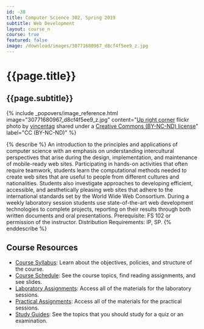 ```yaml
---
id: -38
title: Computer Science 302, Spring 2019
subtitle: Web Development
layout: course_n
course: true
featured: false
image: /download/images/30771680967_d8cf4f5ee9_z.jpg
---
```


# {{page.title}}
## {{page.subtitle}}

<!-- Include header image -->
{% include _popovers/image_reference.html image="30771680967_d8cf4f5ee9_z.jpg" content="<a title='Up right corner' href='https://flickr.com/photos/165551863@N02/30771680967'>Up right corner</a> flickr photo by <a href='https://flickr.com/people/165551863@N02'>vincentag</a> shared under a <a href='https://creativecommons.org/licenses/by-nc-nd/2.0/'>Creative Commons (BY-NC-ND) license</a>" label="CC (BY-NC-ND)" %}

{% describe %}
An introduction to the principles and applications of computer science with an
emphasis on understanding intercultural perspectives that arise during the
design, implementation, and maintenance of mobile-ready web sites.
Participating in hands-on activities that often require teamwork, students
learn the computational methods needed to create web sites that are useful to
people from different cultures and nationalities. Students also investigate
approaches to developing efficient, accessible, and aesthetically pleasing web
sites that adhere to the international standards set by the World Wide Web
Consortium. During a weekly laboratory session students use state-of-the-art
web development technologies to complete projects, reporting on their results
through both written documents and oral presentations. Prerequisite: FS 102 or
permission of the instructor. Distribution Requirements: IP, SP.
{% enddescribe %}

## Course Resources

<ul class="fa-ul">

<li><i class="fa-li fa fa-arrow-right"></i><a href="https://github.com/Allegheny-Computer-Science-302-S2019/cs302-S2019-syllabus/releases/download/cs302S2019_syllabus-0.1.0/cs302S2019_syllabus.pdf"
class="major">Course Syllabus</a>: Learn about the objectives, policies, and structure of the course.

<li><i class="fa-li fa fa-arrow-right"></i><a href="/teaching/cs302S2019/schedule/"
class="major">Course Schedule</a>: See the course topics, find reading assignments, and see slides.

<li><i class="fa-li fa fa-arrow-right"></i><a href="/teaching/cs302S2019/laboratories/"
class="major">Laboratory Assignments</a>: Access all of the materials for the laboratory sessions.

<li><i class="fa-li fa fa-arrow-right"></i><a href="/teaching/cs302S2019/practicals/"
class="major">Practical Assignments</a>: Access all of the materials for the practical sessions.

<li><i class="fa-li fa fa-arrow-right"></i><a href="/teaching/cs302S2019/studyguides/"
class="major">Study Guides</a>: See the topics that you should study for a quiz or an examination.

</ul>
